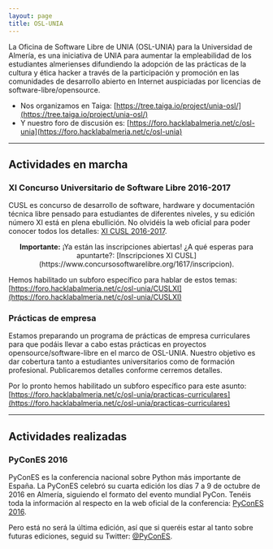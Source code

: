 ```yaml
---
layout: page
title: OSL-UNIA
---
```


La Oficina de Software Libre de UNIA (OSL-UNIA) para la Universidad de Almería, es una iniciativa de UNIA para aumentar la empleabilidad de los estudiantes almerienses difundiendo la adopción de las prácticas de la cultura y ética hacker a través de la participación y promoción en las comunidades de desarrollo abierto en Internet auspiciadas por licencias de software-libre/opensource.

- Nos organizamos en Taiga: [https://tree.taiga.io/project/unia-osl/](https://tree.taiga.io/project/unia-osl/)
- Y nuestro foro de discusión es: [https://foro.hacklabalmeria.net/c/osl-unia](https://foro.hacklabalmeria.net/c/osl-unia)

---

## Actividades en marcha

### XI Concurso Universitario de Software Libre 2016-2017

CUSL es concurso de desarrollo de software, hardware y documentación técnica libre pensado para estudiantes de diferentes niveles, y su edición número XI está en plena ebullición. No olvidéis la web oficial para poder conocer todos los detalles: [XI CUSL 2016-2017](https://www.concursosoftwarelibre.org/1617/).

<div style="text-align: center;"><strong>Importante:</strong> ¡Ya están las inscripciones abiertas! ¿A qué esperas para apuntarte?: [Inscripciones XI CUSL](https://www.concursosoftwarelibre.org/1617/inscripcion).</div>

Hemos habilitado un subforo específico para hablar de estos temas: [https://foro.hacklabalmeria.net/c/osl-unia/CUSLXI](https://foro.hacklabalmeria.net/c/osl-unia/CUSLXI)

### Prácticas de empresa

Estamos preparando un programa de prácticas de empresa curriculares para que podáis llevar a cabo estas prácticas en proyectos opensource/software-libre en el marco de OSL-UNIA. Nuestro objetivo es dar cobertura tanto a estudiantes universitarios como de formación profesional. Publicaremos detalles conforme cerremos detalles.

Por lo pronto hemos habilitado un subforo específico para este asunto: [https://foro.hacklabalmeria.net/c/osl-unia/practicas-curriculares](https://foro.hacklabalmeria.net/c/osl-unia/practicas-curriculares)


---

## Actividades realizadas

### PyConES 2016

PyConES es la conferencia nacional sobre Python más importante de España. La PyConES celebró su cuarta edición los días 7 a 9 de octubre de 2016 en Almería, siguiendo el formato del evento mundial PyCon. Tenéis toda la información al respecto en la web oficial de la conferencia: [PyConES 2016](http://2016.es.pycon.org/es/).

Pero está no será la última edición, así que si queréis estar al tanto sobre futuras ediciones, seguid su Twitter: [@PyConES](https://twitter.com/pycones).

